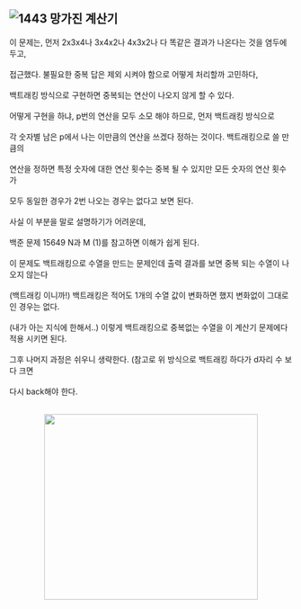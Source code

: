 ![1443 망가진 계산기](https://user-images.githubusercontent.com/92637789/210191809-9d43b3e9-a2cf-4fef-925b-5b5d578e2b61.png)
---------

이 문제는, 먼저 2x3x4나 3x4x2나 4x3x2나 다 똑같은 결과가 나온다는 것을 염두에 두고,<br></br>
접근했다. 불필요한 중복 답은 제외 시켜야 함으로 어떻게 처리할까 고민하다,<br></br>
백트래킹 방식으로 구현하면 중복되는 연산이 나오지 않게 할 수 있다.<br></br>
어떻게 구현을 하냐, p번의 연산을 모두 소모 해야 하므로, 먼저 백트래킹 방식으로 <br></br>
각 숫자별 남은 p에서 나는 이만큼의 연산을 쓰겠다 정하는 것이다. 백트래킹으로 쓸 만큼의<br></br>
연산을 정하면 특정 숫자에 대한 연산 횟수는 중복 될 수 있지만 모든 숫자의 연산 횟수가 <br></br>
모두 동일한 경우가 2번 나오는 경우는 없다고 보면 된다. <br></br>
사실 이 부분을 말로 설명하기가 어려운데,<br></br>
백준 문제 15649 N과 M (1)를 참고하면 이해가 쉽게 된다. <br></br>
이 문제도 백트래킹으로  수열을 만드는 문제인데 출력 결과를 보면 중복 되는 수열이 나오지 않는다 <br></br>
(백트래킹 이니까!) 백트래킹은 적어도 1개의 수열 값이 변화하면 했지 변화없이 그대로인 경우는 없다.<br></br>
(내가 아는 지식에 한해서..) 이렇게 백트래킹으로 중복없는 수열을 이 계산기 문제에다 적용 시키면 된다.<br></br>
그후 나머지 과정은 쉬우니 생략한다. (참고로 위 방식으로 백트래킹 하다가 d자리 수 보다 크면<br></br>
다시 back해야 한다.<br></br>
<p align = "center"><img src = "https://img1.daumcdn.net/thumb/R800x0/?scode=mtistory2&fname=https%3A%2F%2Ft1.daumcdn.net%2Fcfile%2Ftistory%2F243ECC4752F1164226"height="330x"width="380x"></p>
